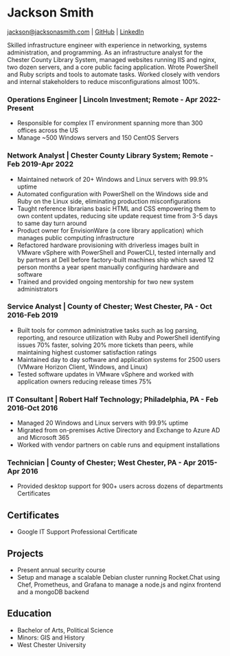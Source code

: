 # Jackson Smith
[jackson@jacksonasmith.com](mailto:jackson@jacksonasmith.com) | [GitHub](https://github.com/jackson-asmith) | [LinkedIn](https://www.linkedin.com/in/jackson-a-smith/)

Skilled infrastructure engineer with experience in networking, systems administration, and programming. As an infrastructure analyst for the Chester County Library System, managed websites running IIS and nginx, two dozen servers, and a core public facing application. Wrote PowerShell and Ruby scripts and tools to automate tasks. Worked closely with vendors and internal stakeholders to reduce misconfigurations almost 100%.

### Operations Engineer | Lincoln Investment; Remote - Apr 2022-Present

- Responsible for complex IT environment spanning more than 300 offices across the US
- Manage ~500 Windows servers and 150 CentOS Servers

### Network Analyst | Chester County Library System; Remote - Feb 2019-Apr 2022

- Maintained network of 20+ Windows and Linux servers with 99.9% uptime
- Automated configuration with PowerShell on the Windows side and Ruby on the Linux side, eliminating production
misconfigurations
- Taught reference librarians basic HTML and CSS empowering them to own content updates, reducing site update request
time from 3-5 days to same day turn around
- Product owner for EnvisionWare (a core library application) which manages public computing infrastructure
- Refactored hardware provisioning with driverless images built in VMware vSphere with PowerShell and PowerCLI, tested
internally and by partners at Dell before factory-built machines ship which saved 12 person months a year spent manually
configuring hardware and software
- Trained and provided ongoing mentorship for two new system administrators

### Service Analyst | County of Chester; West Chester, PA - Oct 2016-Feb 2019

- Built tools for common administrative tasks such as log parsing, reporting, and resource utilization with Ruby and PowerShell identifying issues 70% faster, solving 20% more tickets than peers, while maintaining highest customer satisfaction ratings
- Maintained day to day software and application systems for 2500 users (VMware Horizon Client, Windows, and Linux)
- Tested software updates in VMware vSphere and worked with application owners reducing release times 75%

### IT Consultant | Robert Half Technology; Philadelphia, PA - Feb 2016-Oct 2016
- Managed 20 Windows and Linux servers with 99.9% uptime
- Migrated from on-premises Active Directory and Exchange to Azure AD and Microsoft 365
- Worked with vendor partners on cable runs and equipment installations

### Technician | County of Chester; West Chester, PA - Apr 2015-Apr 2016
- Provided desktop support for 900+ users across dozens of departments Certificates

## Certificates
- Google IT Support Professional Certificate

## Projects
- Present annual security course
- Setup and manage a scalable Debian cluster running Rocket.Chat using Chef, Prometheus, and Grafana to manage a node.js
and nginx frontend and a mongoDB backend

## Education
- Bachelor of Arts, Political Science
- Minors: GIS and History
- West Chester University
